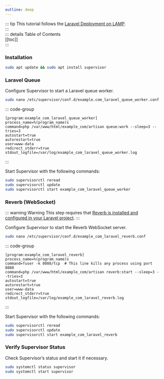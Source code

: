 ```yaml
---
outline: deep
---
```


::: tip This tutorial follows the [Laravel Deployment on LAMP](/laravel/deployment/deploy-laravel-on-lamp).  
:::  
::: details Table of Contents  
[[toc]]  
:::

### Installation

```sh
sudo apt update && sudo apt install supervisor
```

### Laravel Queue

Configure Supervisor to start a Laravel queue worker.

```sh
sudo nano /etc/supervisor/conf.d/example.com_laravel_queue_worker.conf
```

::: code-group

```txt[/etc/supervisor/conf.d/example_com_laravel_queue_worker.conf]
[program:example_com_laravel_queue_worker]
process_name=%(program_name)s
command=php /var/www/html/example_com/artisan queue:work --sleep=3 --tries=3
autostart=true
autorestart=true
user=www-data
redirect_stderr=true
stdout_logfile=/var/log/example_com_laravel_queue_worker.log
```

:::

Start Supervisor with the following commands:

```sh
sudo supervisorctl reread
sudo supervisorctl update
sudo supervisorctl start example_com_laravel_queue_worker
```

### Reverb (WebSocket)

::: warning Warning
This step requires that [Reverb is installed and configured in your Laravel project](/laravel/websocket/reverb-websocket-on-lamp).
:::

Configure Supervisor to start the Reverb WebSocket server.

```sh
sudo nano /etc/supervisor/conf.d/example_com_laravel_reverb.conf
```

::: code-group

```txt[/etc/supervisor/conf.d/example_com_laravel_reverb.conf]
[program:example_com_laravel_reverb]
process_name=%(program_name)s
command=fuser -k 8080/tcp  # This line kills any process using port 8080
command=php /var/www/html/example_com/artisan reverb:start --sleep=3 --tries=3
autostart=true
autorestart=true
user=www-data
redirect_stderr=true
stdout_logfile=/var/log/example_com_laravel_reverb.log
```

:::

Start Supervisor with the following commands:

```sh
sudo supervisorctl reread
sudo supervisorctl update
sudo supervisorctl start example_com_laravel_reverb
```

### Verify Supervisor Status

Check Supervisor’s status and start it if necessary.

```sh
sudo systemctl status supervisor
sudo systemctl start supervisor
```
